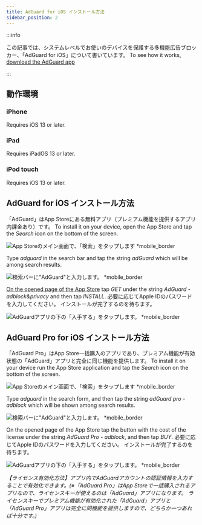```yaml
---
title: AdGuard for iOS インストール方法
sidebar_position: 2
---
```


:::info

この記事では、システムレベルでお使いのデバイスを保護する多機能広告ブロッカー、「AdGuard for iOS」について書いています。 To see how it works, [download the AdGuard app](https://agrd.io/download-kb-adblock)

:::

## 動作環境

### iPhone

Requires iOS 13 or later.

### iPad

Requires iPadOS 13 or later.

### iPod touch

Requires iOS 13 or later.

## AdGuard for iOS インストール方法

「AdGuard」はApp Storeにある無料アプリ（プレミアム機能を提供するアプリ内課金あり）です。 To install it on your device, open the App Store and tap the *Search* icon on the bottom of the screen.

![App Storeのメイン画面で、「検索」をタップします *mobile_border](https://cdn.adtidy.org/public/Adguard/kb/installation/iOS/en/1.png)

Type *adguard* in the search bar and tap the string *adGuard* which will be among search results.

![検索バーに"AdGuard"と入力します。 *mobile_border](https://cdn.adtidy.org/public/Adguard/kb/installation/iOS/en/2.png)

[On the opened page of the App Store](https://adguard.com/download.html?auto=1) tap *GET* under the string *AdGuard - adblock&privacy* and then tap *INSTALL*. 必要に応じてApple IDのパスワードを入力してください。 インストールが完了するのを待ちます。

![AdGuardアプリの下の「入手する」をタップします。 *mobile_border](https://cdn.adtidy.org/public/Adguard/kb/installation/iOS/en/3.png)

## AdGuard Pro for iOS インストール方法

「AdGuard Pro」はApp Store一括購入のアプリであり、プレミアム機能が有効状態の「AdGuard」アプリと完全に同じ機能を提供します。 To install it on your device run the App Store application and tap the *Search* icon on the bottom of the screen.

![App Storeのメイン画面で、「検索」をタップします *mobile_border](https://cdn.adtidy.org/public/Adguard/kb/installation/iOS/en/1.png)

Type *adguard* in the search form, and then tap the string *adGuard pro - adblock* which will be shown among search results.

![検索バーに"AdGuard"と入力します。 *mobile_border](https://cdn.adtidy.org/public/Adguard/kb/installation/iOS/en/2.png)

On the opened page of the App Store tap the button with the cost of the license under the string *AdGuard Pro - adblock*, and then tap *BUY*. 必要に応じてApple IDのパスワードを入力してください。 インストールが完了するのを待ちます。

![AdGuardアプリの下の「入手する」をタップします。 *mobile_border](https://cdn.adtidy.org/public/Adguard/kb/installation/iOS/en/3.png)

*【ライセンス有効化方法】アプリ内でAdGuardアカウントの認証情報を入力することで有効化できます。(※「AdGuard Pro」はApp Storeで一括購入されるアプリなので、ライセンスキーが使えるのは「AdGuard」アプリになります。 ライセンスキーでプレミアム機能が有効化された「AdGuard」アプリと「AdGuard Pro」アプリは完全に同機能を提供しますので、どちらか一つあれば十分です。)*
